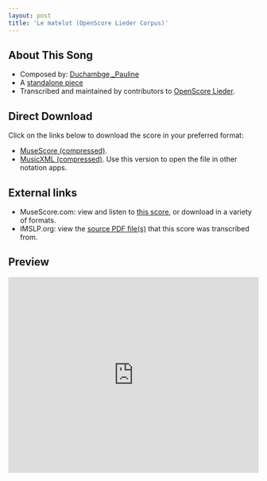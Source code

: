 ```yaml
---
layout: post
title: 'Le matelot (OpenScore Lieder Corpus)'
---
```


## About This Song

- Composed by: [Duchambge,_Pauline](https://fourscoreandmore.org/openscore/lieder/Duchambge,_Pauline)
- A [standalone piece](https://fourscoreandmore.org/openscore/lieder/Duchambge,_Pauline/_)
- Transcribed and maintained by contributors to [OpenScore Lieder].

[OpenScore Lieder]: https://musescore.com/openscore-lieder-corpus

## Direct Download

Click on the links below to download the score in your preferred format:
- [MuseScore (compressed)](https://github.com/openscore/lieder/blob/main/scores/Duchambge,_Pauline/_/Le_matelot/lc6592662.mscz?raw=true).
- [MusicXML (compressed)](https://github.com/openscore/lieder/blob/main/scores/Duchambge,_Pauline/_/Le_matelot/lc6592662.mxl?raw=true). Use this version to open the file in other notation apps.

## External links

- MuseScore.com: view and listen to [this score][MuseScore], or download in a variety of formats.
- IMSLP.org: view the [source PDF file(s)][IMSLP] that this score was transcribed from.

[MuseScore]: https://musescore.com/score/6592662
[IMSLP]: https://imslp.org/wiki/Special:ReverseLookup/510573

## Preview

<iframe width="100%" height="394" src="https://musescore.com/openscore-lieder-corpus/scores/6592662/embed" frameborder="0" allowfullscreen allow="autoplay; fullscreen"></iframe>

